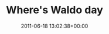 ---
title:		"Where's Waldo day"
type:		"photos"
mediatype:		"upload"
location:		"Dublin, Ireland"
date:		"2011-06-18 13:02:38+00:00"
album:		"events"
filename:		"spwc-dublin-waldos.md"
series:		"outdoors"
weight: 	7
cl_public_id:		"events/spwc-dublin-waldos"
cl_version:		1497002577
format:		"tiff"
bytes:		8344840
width:		2560
height:		1440
colours:
- "#BCC2D2"
- "#7F8A9C"
- "#BBC5CD"
- "#C4B2AE"
- "#121726"
- "#DF0738"
- "#8E7D7B"
- "#556684"
- "#040C1B"
- "#7E8C97"
- "#8B011A"
- "#152129"
- "#547187"
- "#312E34"
- "#041C30"
- "#D7707D"
- "#875A5C"
- "#829BC3"
- "#CFC2CC"
- "#886354"
- "#373030"
exposure_mode:		"Auto"
program:		"Aperture-priority AE"
aperture:		"6.3"
focal_length:		"11.0 mm"
iso:		"320"
shutter_speed:		"1/400"
metering:		"Multi-segment"
flash:		"Off, Did not fire"
white_balance:		"Custom"
colour_temp:		"5000"
has_crop:		"false"
orientation:		"Horizontal (normal)"
camera_model:		"NIKON D7000"
lens_info:		"11-16mm f/2.8"
artist:		"No artist info"
x_resolution:		"300"
y_resolution:		"300"
---